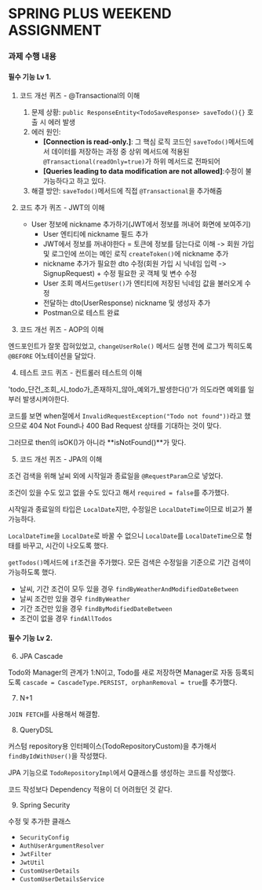 # SPRING PLUS WEEKEND ASSIGNMENT

### 과제 수행 내용

#### 필수 기능 Lv 1.

1. 코드 개선 퀴즈 - @Transactional의 이해

   1. 문제 상황: `public ResponseEntity<TodoSaveResponse> saveTodo(){}` 호출 시 에러 발생
   2. 에러 원인: 
      - **[Connection is read-only.]**: 그 핵심 로직 코드인 `saveTodo()`메서드에서 데이터를 저장하는 과정 중 상위 메서드에 적용된 `@Transactional(readOnly=true)`가 하위 메서드로 전파되어
      - **[Queries leading to data modification are not allowed]**:수정이 불가능하다고 하고 있다.
   3. 해결 방안: `saveTodo()`메서드에 직접 `@Transactional`을 추가해줌

    
2. 코드 추가 퀴즈 - JWT의 이해

    - User 정보에 nickname 추가하기(JWT에서 정보를 꺼내어 화면에 보여주기)
      - User 엔티티에 nickname 필드 추가
      - JWT에서 정보를 꺼내야한다 = 토큰에 정보를 담는다로 이해 -> 회원 가입 및 로그인에 쓰이는 메인 로직 `createToken()`에 nickname 추가
      - nickname 추가가 필요한 dto 수정(회원 가입 시 닉네임 입력 -> SignupRequest) + 수정 필요한 곳 객체 및 변수 수정
      - User 조회 메서드`getUser()`가 엔티티에 저장된 닉네임 값을 불러오게 수정
      - 전달하는 dto(UserResponse) nickname 및 생성자 추가
      - Postman으로 테스트 완료


3. 코드 개선 퀴즈 - AOP의 이해

엔드포인트가 잘못 잡혀있었고, `changeUserRole()` 메서드 실행 전에 로그가 찍히도록 `@BEFORE` 어노테이션을 달았다.

4. 테스트 코드 퀴즈 - 컨트롤러 테스트의 이해

'todo_단건_조회_시_todo가_존재하지_않아_예외가_발생한다()'가 의도라면 예외를 일부러 발생시켜야한다.

코드를 보면 when절에서 `InvalidRequestException("Todo not found"))`라고 했으므로 404 Not Found나 400 Bad Request 상태를 기대하는 것이 맞다.

그러므로 then의 isOK()가 아니라 **isNotFound()**가 맞다.



5. 코드 개선 퀴즈 - JPA의 이해

조건 검색을 위해 날씨 외에 시작일과 종료일을 `@RequestParam`으로 넣었다.

조건이 있을 수도 있고 없을 수도 있다고 해서 `required = false`를 추가했다.

시작일과 종료일의 타입은 `LocalDate`지만, 수정일은 `LocalDateTime`이므로 비교가 불가능하다.

`LocalDateTime`을 `LocalDate`로 바꿀 수 없으니 `LocalDate`를 `LocalDateTime`으로 형태를 바꾸고, 시간이 나오도록 했다.

`getTodos()`메서드에 `if`조건을 주가했다.
모든 검색은 수정일을 기준으로 기간 검색이 가능하도록 했다.
- 날씨, 기간 조건이 모두 있을 경우 `findByWeatherAndModifiedDateBetween`
- 날씨 조건만 있을 경우 `findByWeather`
- 기간 조건만 있을 경우 `findByModifiedDateBetween`
- 조건이 없을 경우 `findAllTodos`




#### 필수 기능 Lv 2.

6. JPA Cascade

Todo와 Manager의 관계가 1:N이고, Todo를 새로 저장하면 Manager로 자동 등록되도록 `cascade = CascadeType.PERSIST, orphanRemoval = true`를 추가했다.


7. N+1

`JOIN FETCH`를 사용해서 해결함.

8. QueryDSL

커스텀 repository용 인터페이스(TodoRepositoryCustom)을 추가해서 `findByIdWithUser()`을 작성했다.

JPA 기능으로 `TodoRepositoryImpl`에서 Q클래스를 생성하는 코드를 작성했다.

코드 작성보다 Dependency 적용이 더 어려웠던 것 같다.

9. Spring Security

수정 및 추가한 클래스
- `SecurityConfig`
- `AuthUserArgumentResolver`
- `JwtFilter`
- `JwtUtil`
- `CustomUserDetails`
- `CustomUserDetailsService`

